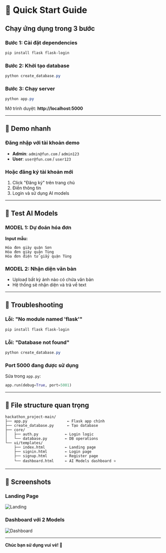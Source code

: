 # 🚀 Quick Start Guide

## Chạy ứng dụng trong 3 bước

### Bước 1: Cài đặt dependencies
```powershell
pip install flask flask-login
```

### Bước 2: Khởi tạo database
```powershell
python create_database.py
```

### Bước 3: Chạy server
```powershell
python app.py
```

Mở trình duyệt: **http://localhost:5000**

---

## 🎯 Demo nhanh

### Đăng nhập với tài khoản demo
- **Admin**: `admin@fun.com` / `admin123`
- **User**: `user@fun.com` / `user123`

### Hoặc đăng ký tài khoản mới
1. Click "Đăng ký" trên trang chủ
2. Điền thông tin
3. Login và sử dụng AI models

---

## 🧠 Test AI Models

### MODEL 1: Dự đoán hóa đơn
**Input mẫu:**
```
Hóa đơn giày quận Sơn
Hóa đơn giày quận Tùng
Hóa đơn điện tử giấy quận Tùng
```

### MODEL 2: Nhận diện văn bản
- Upload bất kỳ ảnh nào có chứa văn bản
- Hệ thống sẽ nhận diện và trả về text

---

## 🔧 Troubleshooting

### Lỗi: "No module named 'flask'"
```powershell
pip install flask flask-login
```

### Lỗi: "Database not found"
```powershell
python create_database.py
```

### Port 5000 đang được sử dụng
Sửa trong `app.py`:
```python
app.run(debug=True, port=5001)
```

---

## 📂 File structure quan trọng

```
hackathon_project-main/
├── app.py                  ← Flask app chính
├── create_database.py      ← Tạo database
├── core/
│   ├── auth.py            ← Login logic
│   └── database.py        ← DB operations
└── ui/templates/
    ├── index.html         ← Landing page
    ├── signin.html        ← Login page
    ├── signup.html        ← Register page
    └── dashboard.html     ← AI Models dashboard ⭐
```

---

## 🎨 Screenshots

### Landing Page
![Landing](https://via.placeholder.com/800x400?text=Deep+Learning+System+Landing)

### Dashboard với 2 Models
![Dashboard](https://via.placeholder.com/800x400?text=AI+Models+Dashboard)

---

**Chúc bạn sử dụng vui vẻ! 🚀**
